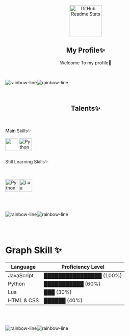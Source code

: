 <p align="center">
 <img width="100px" src="https://res.cloudinary.com/anuraghazra/image/upload/v1594908242/logo_ccswme.svg" align="center" alt="GitHub Readme Stats" />
 <h2 align="center">My Profile✨</h2>
 <p align="center">Welcome To my profile🌱</p>
 
<br>


![rainbow-line](https://github.com/user-attachments/assets/4285c16c-bccc-41e0-a26a-33d63d1239f1)![rainbow-line](https://github.com/user-attachments/assets/4285c16c-bccc-41e0-a26a-33d63d1239f1)


<br>
<h2 align="center">Talents✨ </h2>
<br>
<p align="left">Main Skills✨ </p>


<a href="https://www.w3schools.com/js/" target="blank"><img align="left" src="https://upload.wikimedia.org/wikipedia/commons/6/6a/JavaScript-logo.png" height="40" width="40" /></a>

 <a href="https://www.python.org/" target="blank"><img align="left" src="https://djeqr6to3dedg.cloudfront.net/repo-logos/library/python/live/logo-1720462259584.png" alt="Python Languages" height="40" width="40" /></a>

<br>
<br>
<br>

 <p align="left">Still Learning Skills✨ </p>

<br>

 <a href="https://tailwindcss.com/" target="blank"><img align="center" src="https://tailwindcss.com/_next/static/media/tailwindcss-mark.3c5441fc7a190fb1800d4a5c7f07ba4b1345a9c8.svg" alt="Python Languages" height="40" width="40" /></a>
 <a href="https://www.lua.org/" target="blank"><img align="center" src="https://upload.wikimedia.org/wikipedia/commons/c/cf/Lua-Logo.svg" alt="Lua Languages" height="40" width="40" /></a>


<br>
<br>

![rainbow-line](https://github.com/user-attachments/assets/4285c16c-bccc-41e0-a26a-33d63d1239f1)![rainbow-line](https://github.com/user-attachments/assets/4285c16c-bccc-41e0-a26a-33d63d1239f1)



<br>
<br>
<h1>Graph Skill ✨</h1>

| Language       | Proficiency Level          |
|----------------|----------------------------|
| JavaScript     | ████████████████  (100%)    |
| Python         | ███████████        (60%)    |
| Lua            | ███               (30%)     |
| HTML & CSS     | ██████            (40%)     |
<br>
<br>

![rainbow-line](https://github.com/user-attachments/assets/4285c16c-bccc-41e0-a26a-33d63d1239f1)![rainbow-line](https://github.com/user-attachments/assets/4285c16c-bccc-41e0-a26a-33d63d1239f1)


</p>
  </p>

<!--
**NexonKitsune/NexonKitsune** is a ✨ _special_ ✨ repository because its `README.md` (this file) appears on your GitHub profile.

Here are some ideas to get you started:

- 🔭 I’m currently working on ...
- 🌱 I’m currently learning ...
- 👯 I’m looking to collaborate on ...
- 🤔 I’m looking for help with ...
- 💬 Ask me about ...
- 📫 How to reach me: ...
- 😄 Pronouns: ...
- ⚡ Fun fact: ...
-->
